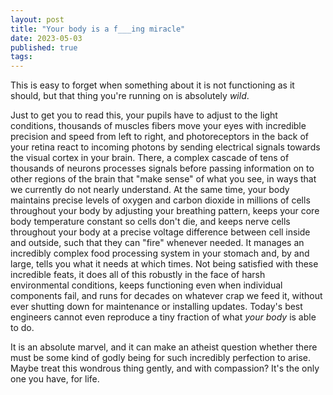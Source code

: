 ```yaml
---
layout: post
title: "Your body is a f___ing miracle"
date: 2023-05-03
published: true
tags: 
---
```

This is easy to forget when something about it is not functioning as it should, but that thing you're running on is absolutely *wild*. 

Just to get you to read this, your pupils have to adjust to the light conditions, thousands of muscles fibers move your eyes with incredible precision and speed from left to right, and photoreceptors in the back of your retina react to incoming photons by sending electrical signals towards the visual cortex in your brain. 
There, a complex cascade of tens of thousands of neurons processes signals before passing information on to other regions of the brain that "make sense" of what you see, in ways that we currently do not nearly understand. 
At the same time, your body maintains precise levels of oxygen and carbon dioxide in millions of cells throughout your body by adjusting your breathing pattern, keeps your core body temperature constant so cells don't die, and keeps nerve cells throughout your body at a precise voltage difference between cell inside and outside, such that they can "fire" whenever needed. 
It manages an incredibly complex food processing system in your stomach and, by and large, tells you what it needs at which times. 
Not being satisfied with these incredible feats, it does all of this robustly in the face of harsh environmental conditions, keeps functioning even when individual components fail, and runs for decades on whatever crap we feed it, without ever shutting down for maintenance or installing updates. 
Today's best engineers cannot even reproduce a tiny fraction of what *your body* is able to do.

It is an absolute marvel, and it can make an atheist question whether there must be some kind of godly being for such incredibly perfection to arise. 
Maybe treat this wondrous thing gently, and with compassion? It's the only one you have, for life.

